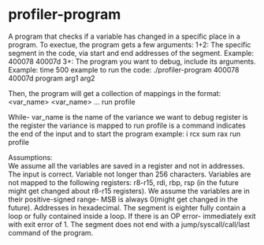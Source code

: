 # profiler-program
A program that checks if a variable has changed in a specific place in a program.
To exectue, the program gets a few arguments:
  1+2: The specific segment in the code, via start and end addresses of the segment. Example: 400078 40007d
  3+: The program you want to debug, include its arguments. Example: time 500
  example to run the code:
  ./profiler-program 400078 40007d program arg1 arg2
  
Then, the program will get a collection of mappings in the format:
  <var_name> <register>
  <var_name> <register>
  ...
  run profile
  
  While- 
    var_name is the name of the variance we want to debug
    register is the register the variance is mapped to
    run profile is a command indicates the end of the input and to start the program
  example:
  i rcx
  sum rax
  run profile

Assumptions:  
We assume all the variables are saved in a register and not in addresses.
The input is correct.
Variable not longer than 256 characters.
Variables are not mapped to the following registers: r8-r15, rdi, rbp, rsp (in the future might get changed about r8-r15 registers).
We assume the variables are in their positive-signed range- MSB is always 0(might get changed in the future).
Addresses in hexadecimal.
The segment is eighter fully contain a loop or fully contained inside a loop.
If there is an OP error- immediately exit with exit error of 1.
The segment does not end with a jump/syscall/call/last command of the program.

